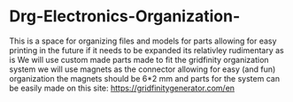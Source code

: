 # Drg-Electronics-Organization-

This is a space for organizing files and models for parts allowing for easy printing in the future if it needs to be expanded its relativley rudimentary as is 
We will use custom made parts made to fit the gridfinity organization system
we will use magnets as the connector allowing for easy (and fun) organization
the magnets should be 6*2 mm and parts for the system can be easily made on this site: https://gridfinitygenerator.com/en
